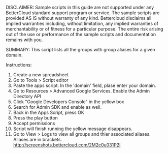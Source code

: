 DISCLAIMER: Sample scripts in this guide are not supported under any BetterCloud standard support program or service. The sample scripts are provided AS IS without warranty of any kind. Bettercloud disclaims all implied warranties including, without limitation, any implied warranties of merchantability or of fitness for a particular purpose. The entire risk arising out of the use or performance of the sample scripts and documentation remains with you.

SUMMARY: This script lists all the groups with group aliases for a given domain.

Instructions:

1. Create a new spreadsheet
2. Go to Tools > Script editor
3. Paste the apps script. In the 'domain' field, plase enter your domain.
4. Go to Resources > Advanced Google Services. Enable the Admin Directory API
5. Click "Google Developers Console" in the yellow box
6. Search for Admin SDK and enable as well.
7. Back in the Apps Script, press OK
8. Press the play button
9. Accept permissions
10. Script will finish running the yellow message disappears.
11. Go to View > Logs to view all groups and thier associated aliases. Aliases are in brackets. http://screenshots.bettercloud.com/2M2c0u031P2I




